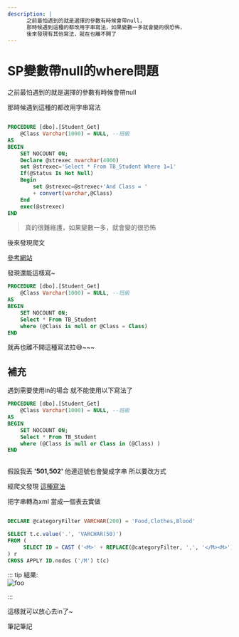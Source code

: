 ```yaml
---
description: |
      之前最怕遇到的就是選擇的參數有時候會帶null，
      那時候遇到這種的都改用字串寫法，如果變數一多就會變的很恐怖，
      後來發現有其他寫法，就在也離不開了
---
```

# SP變數帶null的where問題

之前最怕遇到的就是選擇的參數有時候會帶null

那時候遇到這種的都改用字串寫法

```sql

PROCEDURE [dbo].[Student_Get]
	@Class Varchar(1000) = NULL, --班級
AS
BEGIN
	SET NOCOUNT ON;
	Declare @strexec nvarchar(4000)
	set @strexec='Select * From TB_Student Where 1=1'	
	If(@Status Is Not Null)
	Begin
		set @strexec=@strexec+'And Class = '
		+ convert(varchar,@Class)
	End	
	exec(@strexec)
END

```

>真的很難維護，如果變數一多，就會變的很恐怖

後來發現爬文

[參考網站](https://stackoverflow.com/questions/4224991/checking-an-input-param-if-not-null-and-using-it-in-where-in-sql-server)

發現還能這樣寫~  

```sql
PROCEDURE [dbo].[Student_Get] 
	@Class Varchar(1000) = NULL, --班級
AS
BEGIN
	SET NOCOUNT ON;
	Select * From TB_Student
	where (@Class is null or @Class = Class)
END

```

就再也離不開這種寫法拉😅~~~

## 補充

遇到需要使用in的場合 就不能使用以下寫法了

```sql
PROCEDURE [dbo].[Student_Get] 
	@Class Varchar(1000) = NULL, --班級
AS
BEGIN
	SET NOCOUNT ON;
	Select * From TB_Student
	where (@Class is null or Class in (@Class) )
END
 
```

假設我丟 **'501,502'**  他連逗號也會變成字串
所以要改方式

經爬文發現 [這種寫法](https://stackoverflow.com/questions/17923186/sql-stored-procedure-in-clause-varchar-array)

把字串轉為xml 當成一個表去實做

```sql

DECLARE @categoryFilter VARCHAR(200) = 'Food,Clothes,Blood'

SELECT t.c.value('.', 'VARCHAR(50)')
FROM (
     SELECT ID = CAST ('<M>' + REPLACE(@categoryFilter, ',', '</M><M>') + '</M>' AS XML)
) r 
CROSS APPLY ID.nodes ('/M') t(c)

```

::: tip 結果:
<br/>
<img :src="$withBase('/demo_Sql_Null.png')" alt="foo"> 

:::



這樣就可以放心去in了~

筆記筆記

<disqus/> 